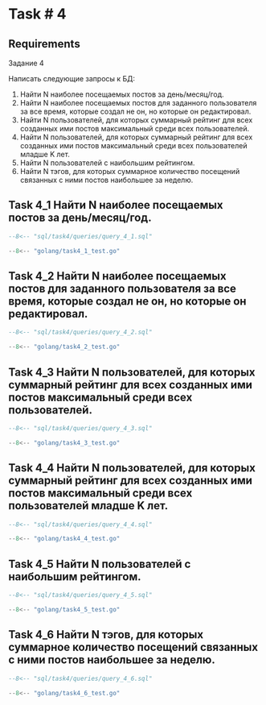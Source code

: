 # Task # 4
## Requirements

Задание 4

Написать следующие запросы к БД:

1. Найти N наиболее посещаемых постов за день/месяц/год.
2. Найти N наиболее посещаемых постов для заданного пользователя за все время, которые создал не он, но которые он редактировал.
3. Найти N пользователей, для которых суммарный рейтинг для всех созданных ими постов максимальный среди всех пользователей.
4. Найти N пользователей, для которых суммарный рейтинг для всех созданных ими постов максимальный среди всех пользователей младше K лет.
5. Найти N пользователей с наибольшим рейтингом.
6. Найти N тэгов, для которых суммарное количество посещений связанных с ними постов наибольшее за неделю.

## Task 4_1 Найти N наиболее посещаемых постов за день/месяц/год.

```sql
--8<-- "sql/task4/queries/query_4_1.sql"
```
```go
--8<-- "golang/task4_1_test.go"
```
## Task 4_2 Найти N наиболее посещаемых постов для заданного пользователя за все время, которые создал не он, но которые он редактировал.

```sql
--8<-- "sql/task4/queries/query_4_2.sql"
```
```go
--8<-- "golang/task4_2_test.go"
```

## Task 4_3 Найти N пользователей, для которых суммарный рейтинг для всех созданных ими постов максимальный среди всех пользователей.

```sql
--8<-- "sql/task4/queries/query_4_3.sql"
```
```go
--8<-- "golang/task4_3_test.go"
```

## Task 4_4 Найти N пользователей, для которых суммарный рейтинг для всех созданных ими постов максимальный среди всех пользователей младше K лет.

```sql
--8<-- "sql/task4/queries/query_4_4.sql"
```
```go
--8<-- "golang/task4_4_test.go"
```

## Task 4_5 Найти N пользователей с наибольшим рейтингом.

```sql
--8<-- "sql/task4/queries/query_4_5.sql"
```
```go
--8<-- "golang/task4_5_test.go"
```

## Task 4_6 Найти N тэгов, для которых суммарное количество посещений связанных с ними постов наибольшее за неделю.

```sql
--8<-- "sql/task4/queries/query_4_6.sql"
```
```go
--8<-- "golang/task4_6_test.go"
```
